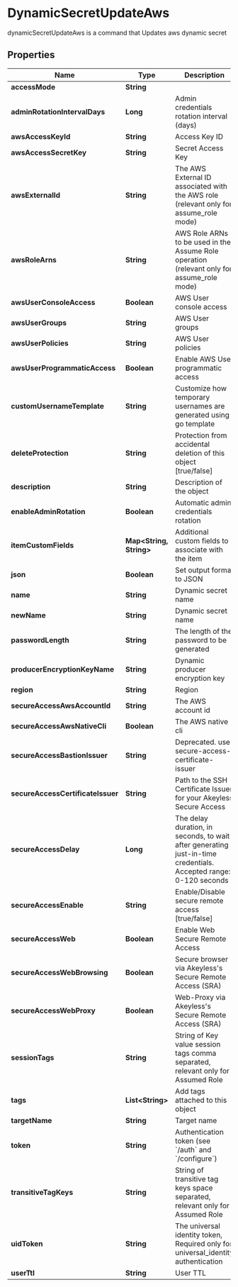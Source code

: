 

# DynamicSecretUpdateAws

dynamicSecretUpdateAws is a command that Updates aws dynamic secret

## Properties

| Name | Type | Description | Notes |
|------------ | ------------- | ------------- | -------------|
|**accessMode** | **String** |  |  [optional] |
|**adminRotationIntervalDays** | **Long** | Admin credentials rotation interval (days) |  [optional] |
|**awsAccessKeyId** | **String** | Access Key ID |  [optional] |
|**awsAccessSecretKey** | **String** | Secret Access Key |  [optional] |
|**awsExternalId** | **String** | The AWS External ID associated with the AWS role (relevant only for assume_role mode) |  [optional] |
|**awsRoleArns** | **String** | AWS Role ARNs to be used in the Assume Role operation (relevant only for assume_role mode) |  [optional] |
|**awsUserConsoleAccess** | **Boolean** | AWS User console access |  [optional] |
|**awsUserGroups** | **String** | AWS User groups |  [optional] |
|**awsUserPolicies** | **String** | AWS User policies |  [optional] |
|**awsUserProgrammaticAccess** | **Boolean** | Enable AWS User programmatic access |  [optional] |
|**customUsernameTemplate** | **String** | Customize how temporary usernames are generated using go template |  [optional] |
|**deleteProtection** | **String** | Protection from accidental deletion of this object [true/false] |  [optional] |
|**description** | **String** | Description of the object |  [optional] |
|**enableAdminRotation** | **Boolean** | Automatic admin credentials rotation |  [optional] |
|**itemCustomFields** | **Map&lt;String, String&gt;** | Additional custom fields to associate with the item |  [optional] |
|**json** | **Boolean** | Set output format to JSON |  [optional] |
|**name** | **String** | Dynamic secret name |  |
|**newName** | **String** | Dynamic secret name |  [optional] |
|**passwordLength** | **String** | The length of the password to be generated |  [optional] |
|**producerEncryptionKeyName** | **String** | Dynamic producer encryption key |  [optional] |
|**region** | **String** | Region |  [optional] |
|**secureAccessAwsAccountId** | **String** | The AWS account id |  [optional] |
|**secureAccessAwsNativeCli** | **Boolean** | The AWS native cli |  [optional] |
|**secureAccessBastionIssuer** | **String** | Deprecated. use secure-access-certificate-issuer |  [optional] |
|**secureAccessCertificateIssuer** | **String** | Path to the SSH Certificate Issuer for your Akeyless Secure Access |  [optional] |
|**secureAccessDelay** | **Long** | The delay duration, in seconds, to wait after generating just-in-time credentials. Accepted range: 0-120 seconds |  [optional] |
|**secureAccessEnable** | **String** | Enable/Disable secure remote access [true/false] |  [optional] |
|**secureAccessWeb** | **Boolean** | Enable Web Secure Remote Access |  [optional] |
|**secureAccessWebBrowsing** | **Boolean** | Secure browser via Akeyless&#39;s Secure Remote Access (SRA) |  [optional] |
|**secureAccessWebProxy** | **Boolean** | Web-Proxy via Akeyless&#39;s Secure Remote Access (SRA) |  [optional] |
|**sessionTags** | **String** | String of Key value session tags comma separated, relevant only for Assumed Role |  [optional] |
|**tags** | **List&lt;String&gt;** | Add tags attached to this object |  [optional] |
|**targetName** | **String** | Target name |  [optional] |
|**token** | **String** | Authentication token (see &#x60;/auth&#x60; and &#x60;/configure&#x60;) |  [optional] |
|**transitiveTagKeys** | **String** | String of transitive tag keys space separated, relevant only for Assumed Role |  [optional] |
|**uidToken** | **String** | The universal identity token, Required only for universal_identity authentication |  [optional] |
|**userTtl** | **String** | User TTL |  [optional] |



